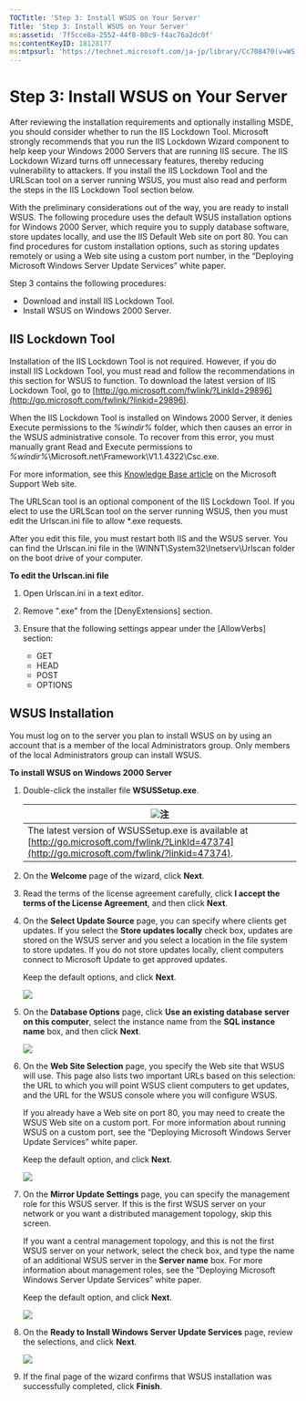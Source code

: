 ```yaml
---
TOCTitle: 'Step 3: Install WSUS on Your Server'
Title: 'Step 3: Install WSUS on Your Server'
ms:assetid: '7f5cce8a-2552-44f8-80c9-f4ac76a2dc0f'
ms:contentKeyID: 18128177
ms:mtpsurl: 'https://technet.microsoft.com/ja-jp/library/Cc708470(v=WS.10)'
---
```


Step 3: Install WSUS on Your Server
===================================

After reviewing the installation requirements and optionally installing MSDE, you should consider whether to run the IIS Lockdown Tool. Microsoft strongly recommends that you run the IIS Lockdown Wizard component to help keep your Windows 2000 Servers that are running IIS secure. The IIS Lockdown Wizard turns off unnecessary features, thereby reducing vulnerability to attackers. If you install the IIS Lockdown Tool and the URLScan tool on a server running WSUS, you must also read and perform the steps in the IIS Lockdown Tool section below.

With the preliminary considerations out of the way, you are ready to install WSUS. The following procedure uses the default WSUS installation options for Windows 2000 Server, which require you to supply database software, store updates locally, and use the IIS Default Web site on port 80. You can find procedures for custom installation options, such as storing updates remotely or using a Web site using a custom port number, in the “Deploying Microsoft Windows Server Update Services” white paper.

Step 3 contains the following procedures:

-   Download and install IIS Lockdown Tool.
-   Install WSUS on Windows 2000 Server.

IIS Lockdown Tool
-----------------

Installation of the IIS Lockdown Tool is not required. However, if you do install IIS Lockdown Tool, you must read and follow the recommendations in this section for WSUS to function. To download the latest version of IIS Lockdown Tool, go to [http://go.microsoft.com/fwlink/?LinkId=29896](http://go.microsoft.com/fwlink/?linkid=29896).

When the IIS Lockdown Tool is installed on Windows 2000 Server, it denies Execute permissions to the *%windir%* folder, which then causes an error in the WSUS administrative console. To recover from this error, you must manually grant Read and Execute permissions to *%windir%*\\Microsoft.net\\Framework\\V1.1.4322\\Csc.exe.

For more information, see this [Knowledge Base article](http://go.microsoft.com/fwlink/?linkid=42681) on the Microsoft Support Web site.

The URLScan tool is an optional component of the IIS Lockdown Tool. If you elect to use the URLScan tool on the server running WSUS, then you must edit the Urlscan.ini file to allow \*.exe requests.

After you edit this file, you must restart both IIS and the WSUS server. You can find the Urlscan.ini file in the \\WINNT\\System32\\Inetserv\\Urlscan folder on the boot drive of your computer.

**To edit the Urlscan.ini file**
1.  Open Urlscan.ini in a text editor.

2.  Remove ".exe" from the \[DenyExtensions\] section.

3.  Ensure that the following settings appear under the \[AllowVerbs\] section:

    -   GET
    -   HEAD
    -   POST
    -   OPTIONS

WSUS Installation
-----------------

You must log on to the server you plan to install WSUS on by using an account that is a member of the local Administrators group. Only members of the local Administrators group can install WSUS.

**To install WSUS on Windows 2000 Server**
1.  Double-click the installer file **WSUSSetup.exe**.

    | ![](images/Cc708470.note(WS.10).gif)注                                                                               |
    |---------------------------------------------------------------------------------------------------------------------------------------------------|
    | The latest version of WSUSSetup.exe is available at [http://go.microsoft.com/fwlink/?LinkId=47374](http://go.microsoft.com/fwlink/?linkid=47374). |

2.  On the **Welcome** page of the wizard, click **Next**.

3.  Read the terms of the license agreement carefully, click **I accept the terms of the License Agreement**, and then click **Next**.

4.  On the **Select Update Source** page, you can specify where clients get updates. If you select the **Store updates locally** check box, updates are stored on the WSUS server and you select a location in the file system to store updates. If you do not store updates locally, client computers connect to Microsoft Update to get approved updates.

    Keep the default options, and click **Next**.

    ![](images/Cc708470.fa6ac6a6-6814-4b7e-96e8-e08af5e534b8(WS.10).gif)

5.  On the **Database Options** page, click **Use an existing database server on this computer**, select the instance name from the **SQL instance name** box, and then click **Next**.

    ![](images/Cc708470.b25efed5-5654-485f-b34d-14686bed0240(WS.10).gif)

6.  On the **Web Site Selection** page, you specify the Web site that WSUS will use. This page also lists two important URLs based on this selection: the URL to which you will point WSUS client computers to get updates, and the URL for the WSUS console where you will configure WSUS.

    If you already have a Web site on port 80, you may need to create the WSUS Web site on a custom port. For more information about running WSUS on a custom port, see the “Deploying Microsoft Windows Server Update Services” white paper.

    Keep the default option, and click **Next**.

    ![](images/Cc708470.64ed7643-a050-4f54-bf9f-04cf7931adc0(WS.10).gif)

7.  On the **Mirror Update Settings** page, you can specify the management role for this WSUS server. If this is the first WSUS server on your network or you want a distributed management topology, skip this screen.

    If you want a central management topology, and this is not the first WSUS server on your network, select the check box, and type the name of an additional WSUS server in the **Server name** box. For more information about management roles, see the “Deploying Microsoft Windows Server Update Services” white paper.

    Keep the default option, and click **Next**.

    ![](images/Cc708470.f26e09d5-983c-418d-8511-8960850403ef(WS.10).gif)

8.  On the **Ready to Install Windows Server Update Services** page, review the selections, and click **Next**.

    ![](images/Cc708470.20de7d09-3d30-4867-9253-6f353dd1923d(WS.10).gif)

9.  If the final page of the wizard confirms that WSUS installation was successfully completed, click **Finish**.
